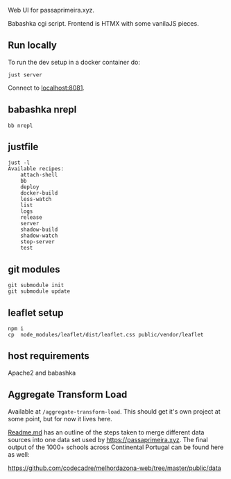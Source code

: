 Web UI for passaprimeira.xyz.

Babashka cgi script. Frontend is HTMX with some vanilaJS pieces.

## Run locally

To run the dev setup in a docker container do:
```
just server
```

Connect to [localhost:8081](http://localhost:8081).

## babashka nrepl

```
bb nrepl
```

## justfile

```
just -l
Available recipes:
    attach-shell
    bb
    deploy
    docker-build
    less-watch
    list
    logs
    release
    server
    shadow-build
    shadow-watch
    stop-server
    test

```

## git modules

```
git submodule init
git submodule update
```

## leaflet setup

```
npm i
cp  node_modules/leaflet/dist/leaflet.css public/vendor/leaflet
```

## host requirements

Apache2 and babashka

## Aggregate Transform Load

Available at `/aggregate-transform-load`. This should get it's own project at some point, but for now it lives here.

[Readme.md](aggregate-transform-load/Readme.md) has an outline of the steps taken to merge different data sources into one data set used by <https://passaprimeira.xyz>. The final output of the 1000+ schools across Continental Portugal can be found here as well:

 https://github.com/codecadre/melhordazona-web/tree/master/public/data
